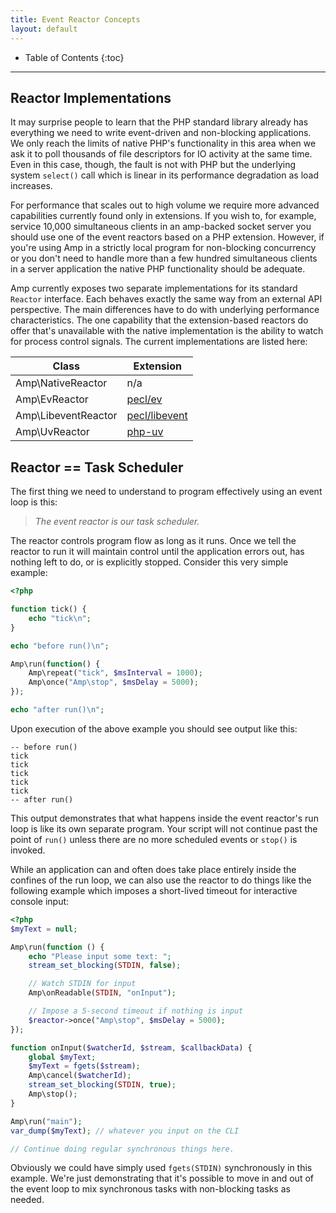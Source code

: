 ```yaml
---
title: Event Reactor Concepts
layout: default
---
```


* Table of Contents
{:toc}

---

## Reactor Implementations

It may surprise people to learn that the PHP standard library already has everything we need to write event-driven and non-blocking applications. We only reach the limits of native PHP's functionality in this area when we ask it to poll thousands of file descriptors for IO activity at the same time. Even in this case, though, the fault is not with PHP but the underlying system `select()` call which is linear in its performance  degradation as load increases.

For performance that scales out to high volume we require more advanced capabilities currently found only in extensions. If you wish to, for example, service 10,000 simultaneous clients in an amp-backed socket server you should use one of the event reactors based on a PHP extension. However, if you're using Amp in a strictly local program for non-blocking concurrency or you don't need to handle more than a few hundred simultaneous clients in a server application the native PHP functionality should be adequate.

Amp currently exposes two separate implementations for its standard `Reactor` interface. Each behaves exactly the same way from an external API perspective. The main differences have to do with underlying performance characteristics. The one capability that the extension-based reactors do offer that's unavailable with the native implementation is the ability to watch for process control signals. The current implementations are listed here:

| Class                 | Extension                                             |
| --------------------- | ----------------------------------------------------- |
| Amp\NativeReactor     | n/a                                                   |
| Amp\EvReactor         | [pecl/ev](https://pecl.php.net/package/ev)            |
| Amp\LibeventReactor   | [pecl/libevent](https://pecl.php.net/package/libevent)|
| Amp\UvReactor         | [php-uv](https://github.com/bwoebi/php-uv)            |


## Reactor == Task Scheduler

The first thing we need to understand to program effectively using an event loop is this:

> *The event reactor is our task scheduler.*

The reactor controls program flow as long as it runs. Once we tell the reactor to run it will
maintain control until the application errors out, has nothing left to do, or is explicitly
stopped. Consider this very simple example:

```php
<?php

function tick() {
    echo "tick\n";
}

echo "before run()\n";

Amp\run(function() {
    Amp\repeat("tick", $msInterval = 1000);
    Amp\once("Amp\stop", $msDelay = 5000);
});

echo "after run()\n";
```

Upon execution of the above example you should see output like this:

```plain
-- before run()
tick
tick
tick
tick
tick
-- after run()
```

This output demonstrates that what happens inside the event reactor's run loop is like its own separate program. Your script will not continue past the point of `run()` unless there are no more scheduled events or `stop()` is invoked.

While an application can and often does take place entirely inside the confines of the run loop, we can also use the reactor to do things like the following example which imposes a short-lived timeout for interactive console input:

```php
<?php
$myText = null;

Amp\run(function () {
	echo "Please input some text: ";
	stream_set_blocking(STDIN, false);

	// Watch STDIN for input
    Amp\onReadable(STDIN, "onInput");

	// Impose a 5-second timeout if nothing is input
    $reactor->once("Amp\stop", $msDelay = 5000);
});

function onInput($watcherId, $stream, $callbackData) {
	global $myText;
    $myText = fgets($stream);
    Amp\cancel($watcherId);
    stream_set_blocking(STDIN, true);
    Amp\stop();
}

Amp\run("main");
var_dump($myText); // whatever you input on the CLI

// Continue doing regular synchronous things here.
```

Obviously we could have simply used `fgets(STDIN)` synchronously in this example. We're just demonstrating that it's possible to move in and out of the event loop to mix synchronous tasks with non-blocking tasks as needed.
